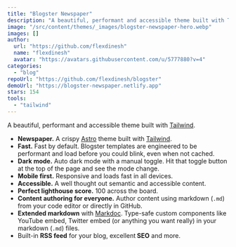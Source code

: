 ```yaml
---
title: "Blogster Newspaper"
description: "A beautiful, performant and accessible theme built with Tailwind."
image: "/src/content/themes/_images/blogster-newspaper-hero.webp"
images: []
author:
  url: "https://github.com/flexdinesh"
  name: "flexdinesh"
  avatar: "https://avatars.githubusercontent.com/u/5777880?v=4"
categories:
  - "blog"
repoUrl: "https://github.com/flexdinesh/blogster"
demoUrl: "https://blogster-newspaper.netlify.app"
stars: 154
tools:
  - "tailwind"
---
```


<p>A beautiful, performant and accessible theme built with <a href="https://tailwindcss.com" rel="noopener noreferrer" target="_blank">Tailwind</a>.</p><ul><li><strong>Newspaper.</strong> A crispy <a href="https://astro.build" rel="noopener noreferrer" target="_blank">Astro</a> theme built with <a href="https://tailwindcss.com" rel="noopener noreferrer" target="_blank">Tailwind</a>.</li><li><strong>Fast.</strong> Fast by default. Blogster templates are engineered to be performant and load before you could blink, even when not cached.</li><li><strong>Dark mode.</strong> Auto dark mode with a manual toggle. Hit that toggle button at the top of the page and see the mode change.</li><li><strong>Mobile first.</strong> Responsive and loads fast in all devices.</li><li><strong>Accessible.</strong> A well thought out semantic and accessible content.</li><li><strong>Perfect lighthouse score.</strong> 100 across the board.</li><li><strong>Content authoring for everyone.</strong> Author content using markdown (<code>.md</code>) from your code editor or directly in GitHub.</li><li> <strong>Extended markdown</strong> with <a href="https://markdoc.dev" rel="noopener noreferrer" target="_blank">Markdoc</a>.   Type-safe custom components like YouTube embed, Twitter embed (or anything you want really) in your markdown (<code>.md</code>) files.</li><li>Built-in <strong>RSS feed</strong> for your blog, excellent<strong> SEO</strong> and more.</li></ul>
